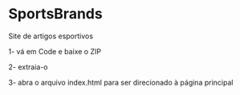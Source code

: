 # SportsBrands
Site de artigos esportivos

 1- vá em Code e baixe o ZIP
 
 2- extraia-o
 
 3- abra o arquivo index.html para ser direcionado à página principal
